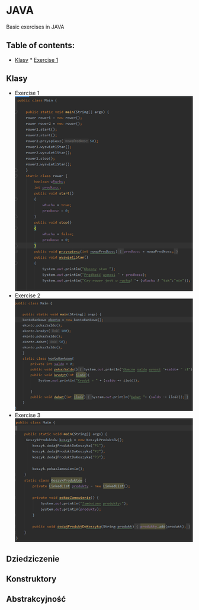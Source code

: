 # JAVA
Basic exercises in JAVA
## Table of contents:
* [Klasy](#klasy) * [Exercise 1](*exercise-1)
## Klasy
* Exercise 1 <br>
![Exercise 1](https://github.com/PatrykPawlowicz/JAVA/blob/master/Java/Klasy%201.png?raw=true)
* Exercise 2 <br>
![Exercise 2](https://github.com/PatrykPawlowicz/JAVA/blob/master/Java/Klasy%202.png?raw=true)
* Exercise 3 <br>
![Exercise 3](https://github.com/PatrykPawlowicz/JAVA/blob/master/Java/Klasy%203.png?raw=true)
## Dziedziczenie
## Konstruktory
## Abstrakcyjność
